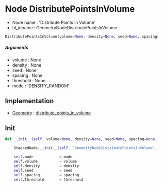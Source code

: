 # Node DistributePointsInVolume

- Node name : 'Distribute Points in Volume'
- bl_idname : GeometryNodeDistributePointsInVolume


``` python
DistributePointsInVolume(volume=None, density=None, seed=None, spacing=None, threshold=None, mode='DENSITY_RANDOM', node_label=None, node_color=None)
```
##### Arguments

- volume : None
- density : None
- seed : None
- spacing : None
- threshold : None
- mode : 'DENSITY_RANDOM'

## Implementation

- [Geometry](/docs/GeoNodes/Geometry.md) : [distribute_points_in_volume](/docs/GeoNodes/Geometry.md#distribute_points_in_volume)

## Init

``` python
def __init__(self, volume=None, density=None, seed=None, spacing=None, threshold=None, mode='DENSITY_RANDOM', node_label=None, node_color=None):

    StackedNode.__init__(self, 'GeometryNodeDistributePointsInVolume', node_label=node_label, node_color=node_color)

    self.mode            = mode
    self.volume          = volume
    self.density         = density
    self.seed            = seed
    self.spacing         = spacing
    self.threshold       = threshold
```

